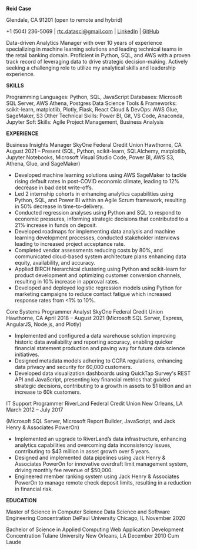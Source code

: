 **Reid Case**

Glendale, CA 91201 (open to remote and hybrid)

+1 (504) 236-5069 | rtc.datasci@gmail.com | [LinkedIn](https://linkedin.com/in/reidtcase) | [GitHub](github.com/reidtc82)

Data-driven Analytics Manager with over 10 years of experience specializing in machine learning solutions and leading technical teams in the retail banking domain. Proficient in Python, SQL, and AWS with a proven track record of leveraging data to drive strategic decision-making. Actively seeking a challenging role to utilize my analytical skills and leadership experience.

**SKILLS**

Programming Languages: Python, SQL, JavaScript
Databases: Microsoft SQL Server, AWS Athena, Postgres
Data Science Tools & Frameworks: scikit-learn, matplotlib, Plotly, Flask, React
Cloud & DevOps: AWS Glue, SageMaker, S3
Other Technical Skills: Power BI, Git, VS Code, Anaconda, Jupyter
Soft Skills: Agile Project Management, Business Analysis


**EXPERIENCE**

Business Insights Manager
SkyOne Federal Credit Union
Hawthorne, CA
August 2021 – Present 
(SQL, Python, scikit-learn, SQLAlchemy, matplotlib, Jupyter Notebooks, Microsoft Visual Studio Code, Power BI, AWS S3, Athena, Glue, and SageMaker)
* Developed machine learning solutions using AWS SageMaker to tackle rising default rates in post-COVID economic climate, leading to 12% decrease in bad debt write-offs.
* Led 2 internship cohorts in enhancing analytics capabilities using Python, SQL, and Power BI within an Agile Scrum framework, resulting in 50% decrease in time-to-delivery.
* Conducted regression analyses using Python and SQL to respond to economic pressures, informing strategic decisions that contributed to a 21% increase in funds on deposit.
* Developed roadmaps for implementing data analysis and machine learning development processes, conducted stakeholder interviews leading to increased project acceptance rate.
* Completed vendor assessments reducing costs by 80%, and communicated cloud-based system architecture plans enhancing data equity, availability, and accuracy.
* Applied BIRCH hierarchical clustering using Python and scikit-learn for product development and optimizing customer conversion channels, resulting in 10% increase in approval rates.
* Developed and deployed logistic regression models using Python for marketing campaigns to reduce contact fatigue which increased response rates from <1% to 10%.


Core Systems Programmer Analyst
SkyOne Federal Credit Union
Hawthorne, CA
April 2018 – August 2021
(Microsoft SQL Server, Express, AngularJS, Node.js, and Plotly)
* Implemented and configured a data warehouse solution improving historic data availability and reporting accuracy, enabling quicker financial statement production and paving way for future data science initiatives.
* Designed metadata models adhering to CCPA regulations, enhancing data privacy and security for 60,000 customers.
* Developed data visualization dashboards using QuickTap Survey's REST API and JavaScript, presenting key financial metrics that guided strategic decisions, contributing to a growth in assets to $1 billion and an increase to 60k customers.


IT Support Programmer
RiverLand Federal Credit Union
New Orleans, LA
March 2012 – July 2017

(Microsoft SQL Server, Microsoft Report Builder, JavaScript, and Jack Henry & Associates PowerOn)

* Implemented an upgrade to RiverLand’s data infrastructure, enhancing analytics capabilities and overcoming data inconsistency issues, contributing to $43 million in asset growth over 5 years.
* Designed and implemented data pipelines using Jack Henry & Associates PowerOn for innovative overdraft limit management system, driving monthly fee revenue of $50,000.
* Engineered member ranking system using Jack Henry & Associates PowerOn to manage remote check deposit limits, resulting in a reduction in financial risk.


**EDUCATION**

Master of Science in Computer Science
Data Science and Software Engineering Concentration
DePaul University
Chicago, IL
November 2020


Bachelor of Science in Applied Computing
Web Application Development Concentration
Tulane University
New Orleans, LA 
December 2010
Cum Laude


